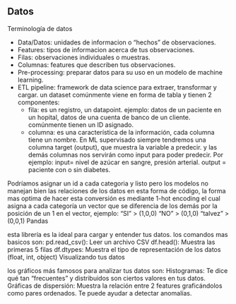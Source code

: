 ## Datos

Terminología de datos

- Data/Datos: unidades de informacion o “hechos” de observaciones.
- Features: tipos de informacion acerca de tus observaciones.
- Filas: observaciones individuales o muestras.
- Columnas: features que describen tus observaciones.
- Pre-processing: preparar datos para su uso en un modelo de machine learning.
- ETL pipeline: framework de data science para extraer, transformar y cargar. un dataset comúnmente viene en forma de tabla y tienen 2 componentes:
  - fila: es un registro, un datapoint. ejemplo: datos de un paciente en un hopital, datos de una cuenta de banco de un cliente. comúnmente tienen un ID asignado.
  - columna: es una característica de la información, cada columna tiene un nombre. En ML supervisado siempre tendremos una columna target (output), que muestra la variable a predecir. y las demás columnas nos servirán como input para poder predecir. Por ejemplo: input= nivel de azúcar en sangre, presión arterial. output = paciente con o sin diabetes.


Podríamos asignar un id a cada categoria y listo pero los modelos no manejan bien las relaciones de los datos en esta forma de código, la forma mas optima de hacer esta conversión es mediante 1-hot encoding el cual asigna a cada categoría un vector que se diferencia de los demás por la posición de un 1 en el vector, ejemplo:
“SI” > (1,0,0)
“NO” > (0,1,0)
“talvez” > (0,0,1)
Pandas

esta librería es la ideal para cargar y entender tus datos. los comandos mas basicos son:
pd.read_csv(): Leer un archivo CSV
df.head(): Muestra las primeras 5 filas
df.dtypes: Muestra el tipo de representación de los datos (float, int, object)
Visualizando tus datos

los gráficos más famosos para analizar tus datos son:
Histogramas: Te dice qué tan “frecuentes” y distribuidos son ciertos valores en tus datos.
Gráficas de dispersión: Muestra la relación entre 2 features graficándolos como pares ordenados. Te puede ayudar a detectar anomalías.